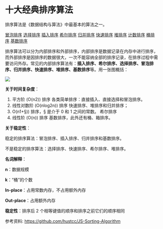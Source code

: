 # 十大经典排序算法

排序算法是《数据结构与算法》中最基本的算法之一。

[冒泡排序](https://github.com/shenjiahuihm/note/blob/master/%E6%8E%92%E5%BA%8F%E7%AE%97%E6%B3%95/%E5%86%92%E6%B3%A1%E6%8E%92%E5%BA%8F.md)
[选择排序](https://github.com/shenjiahuihm/note/blob/master/%E6%8E%92%E5%BA%8F%E7%AE%97%E6%B3%95/%E9%80%89%E6%8B%A9%E6%8E%92%E5%BA%8F.md)
[插入排序](https://github.com/shenjiahuihm/note/blob/master/%E6%8E%92%E5%BA%8F%E7%AE%97%E6%B3%95/%E6%8F%92%E5%85%A5%E6%8E%92%E5%BA%8F.md)
[希尔排序](https://github.com/shenjiahuihm/note/blob/master/%E6%8E%92%E5%BA%8F%E7%AE%97%E6%B3%95/%E5%B8%8C%E5%B0%94%E6%8E%92%E5%BA%8F.md)
[归并排序](https://github.com/shenjiahuihm/note/blob/master/%E6%8E%92%E5%BA%8F%E7%AE%97%E6%B3%95/%E5%BD%92%E5%B9%B6%E6%8E%92%E5%BA%8F.md)
[快速排序](https://github.com/shenjiahuihm/note/blob/master/%E6%8E%92%E5%BA%8F%E7%AE%97%E6%B3%95/%E5%BF%AB%E9%80%9F%E6%8E%92%E5%BA%8F.md)
[堆排序](https://github.com/shenjiahuihm/note/blob/master/%E6%8E%92%E5%BA%8F%E7%AE%97%E6%B3%95/%E5%A0%86%E6%8E%92%E5%BA%8F.md)
[计数排序](https://github.com/shenjiahuihm/note/blob/master/%E6%8E%92%E5%BA%8F%E7%AE%97%E6%B3%95/%E8%AE%A1%E6%95%B0%E6%8E%92%E5%BA%8F.md)
[桶排序](https://github.com/shenjiahuihm/note/blob/master/%E6%8E%92%E5%BA%8F%E7%AE%97%E6%B3%95/%E6%A1%B6%E6%8E%92%E5%BA%8F.md)
[基数排序](https://github.com/shenjiahuihm/note/blob/master/%E6%8E%92%E5%BA%8F%E7%AE%97%E6%B3%95/%E5%9F%BA%E6%95%B0%E6%8E%92%E5%BA%8F.md)

排序算法可以分为内部排序和外部排序，内部排序是数据记录在内存中进行排序，而外部排序是因排序的数据很大，一次不能容纳全部的排序记录，在排序过程中需要访问外存。常见的内部排序算法有：**插入排序、希尔排序、选择排序、冒泡排序、归并排序、快速排序、堆排序、基数排序**等。用一张图概括：

![](https://github.com/shenjiahuihm/note/blob/master/imgs/排序算法/sort.png)

**关于时间复杂度**：

1. 平方阶 (O(n2)) 排序 各类简单排序：直接插入、直接选择和冒泡排序。
2. 线性对数阶 (O(nlog2n)) 排序 快速排序、堆排序和归并排序；
3. O(n1+§)) 排序，§ 是介于 0 和 1 之间的常数。 希尔排序
4. 线性阶 (O(n)) 排序 基数排序，此外还有桶、箱排序。

**关于稳定性**：

稳定的排序算法：冒泡排序、插入排序、归并排序和基数排序。

不是稳定的排序算法：选择排序、快速排序、希尔排序、堆排序。

**名词解释**：

**n**：数据规模

**k**：“桶”的个数

**In-place**：占用常数内存，不占用额外内存

**Out-place**：占用额外内存

**稳定性**：排序后 2 个相等键值的顺序和排序之前它们的顺序相同

参考资料: https://github.com/hustcc/JS-Sorting-Algorithm

